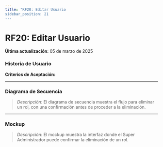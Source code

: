 ```yaml
---
title: "RF20: Editar Usuario  
sidebar_position: 21
---
```


# RF20: Editar Usuario

**Última actualización:** 05 de marzo de 2025

### Historia de Usuario



  **Criterios de Aceptación:**
  

---

### Diagrama de Secuencia

> *Descripción*: El diagrama de secuencia muestra el flujo para eliminar un rol, con una confirmación antes de proceder a la eliminación.

---

### Mockup

> *Descripción*: El mockup muestra la interfaz donde el Super Administrador puede confirmar la eliminación de un rol.
